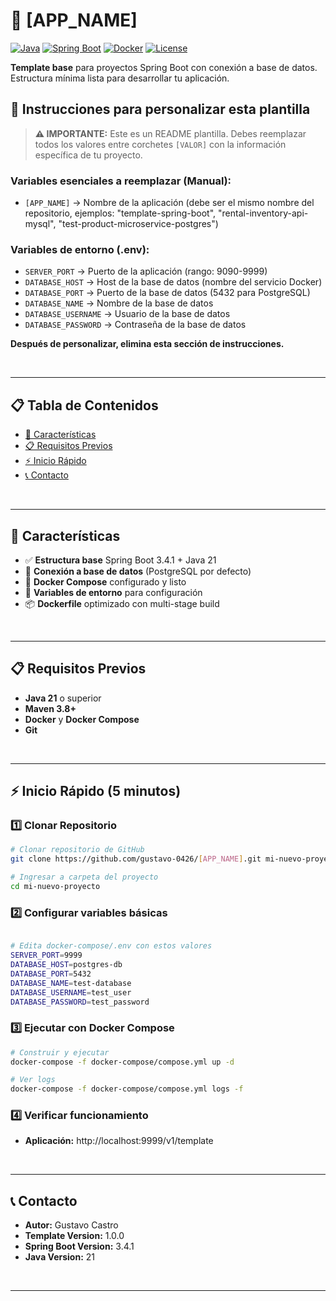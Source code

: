 # 🚀 [APP_NAME]

[![Java](https://img.shields.io/badge/Java-21-orange.svg)](https://openjdk.java.net/projects/jdk/21/)
[![Spring Boot](https://img.shields.io/badge/Spring%20Boot-3.4.1-brightgreen.svg)](https://spring.io/projects/spring-boot)
[![Docker](https://img.shields.io/badge/Docker-Ready-blue.svg)](https://www.docker.com/)
[![License](https://img.shields.io/badge/License-MIT-yellow.svg)](https://opensource.org/licenses/MIT)

**Template base** para proyectos Spring Boot con conexión a base de datos. Estructura mínima lista para desarrollar tu aplicación.

## 📝 Instrucciones para personalizar esta plantilla

> **⚠️ IMPORTANTE:** Este es un README plantilla. Debes reemplazar todos los valores entre corchetes `[VALOR]` con la información específica de tu proyecto.

### Variables esenciales a reemplazar (Manual):

- `[APP_NAME]` → Nombre de la aplicación (debe ser el mismo nombre del repositorio, ejemplos: "template-spring-boot", "rental-inventory-api-mysql", "test-product-microservice-postgres")

### Variables de entorno (.env):

- `SERVER_PORT` → Puerto de la aplicación (rango: 9090-9999)
- `DATABASE_HOST` → Host de la base de datos (nombre del servicio Docker)
- `DATABASE_PORT` → Puerto de la base de datos (5432 para PostgreSQL)
- `DATABASE_NAME` → Nombre de la base de datos
- `DATABASE_USERNAME` → Usuario de la base de datos
- `DATABASE_PASSWORD` → Contraseña de la base de datos  

**Después de personalizar, elimina esta sección de instrucciones.**

<br>

---

## 📋 Tabla de Contenidos

- [🚀 Características](#características)
- [📋 Requisitos Previos](#requisitos-previos)
- [⚡ Inicio Rápido](#inicio-rapido)
- [📞 Contacto](#contacto)

<br>

---

## <a id="características"></a>🚀 Características

- ✅ **Estructura base** Spring Boot 3.4.1 + Java 21
- 💾 **Conexión a base de datos** (PostgreSQL por defecto)
- 🐳 **Docker Compose** configurado y listo
- 🔧 **Variables de entorno** para configuración
- 📦 **Dockerfile** optimizado con multi-stage build

<br>

---

## <a id="requisitos-previos"></a>📋 Requisitos Previos

- **Java 21** o superior
- **Maven 3.8+**
- **Docker** y **Docker Compose**
- **Git**

<br>

---

## <a id="inicio-rapido"></a>⚡ Inicio Rápido (5 minutos)

### 1️⃣ Clonar Repositorio
```bash
# Clonar repositorio de GitHub
git clone https://github.com/gustavo-0426/[APP_NAME].git mi-nuevo-proyecto

# Ingresar a carpeta del proyecto
cd mi-nuevo-proyecto
```

### 2️⃣ Configurar variables básicas
```bash

# Edita docker-compose/.env con estos valores
SERVER_PORT=9999
DATABASE_HOST=postgres-db
DATABASE_PORT=5432
DATABASE_NAME=test-database
DATABASE_USERNAME=test_user
DATABASE_PASSWORD=test_password

```

### 3️⃣ Ejecutar con Docker Compose
```bash
# Construir y ejecutar
docker-compose -f docker-compose/compose.yml up -d

# Ver logs
docker-compose -f docker-compose/compose.yml logs -f
```

### 4️⃣ Verificar funcionamiento

- **Aplicación:** http://localhost:9999/v1/template

<br>

---

## <a id="contacto"></a>📞 Contacto

- **Autor:** Gustavo Castro
- **Template Version:** 1.0.0
- **Spring Boot Version:** 3.4.1
- **Java Version:** 21

<br>

---
